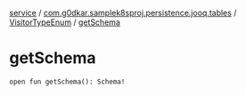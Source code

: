 [service](../../index.md) / [com.g0dkar.samplek8sproj.persistence.jooq.tables](../index.md) / [VisitorTypeEnum](index.md) / [getSchema](./get-schema.md)

# getSchema

`open fun getSchema(): Schema!`